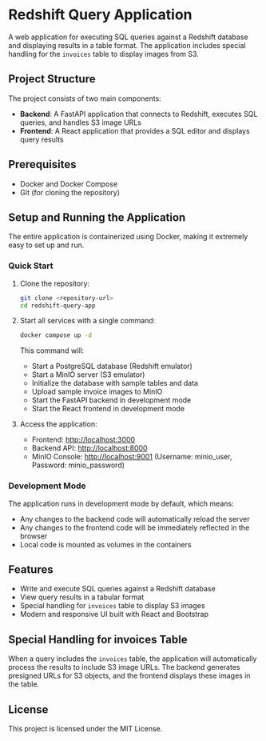 # Redshift Query Application

A web application for executing SQL queries against a Redshift database and displaying results in a table format. The application includes special handling for the `invoices` table to display images from S3.

## Project Structure

The project consists of two main components:

- **Backend**: A FastAPI application that connects to Redshift, executes SQL queries, and handles S3 image URLs
- **Frontend**: A React application that provides a SQL editor and displays query results

## Prerequisites

- Docker and Docker Compose
- Git (for cloning the repository)

## Setup and Running the Application

The entire application is containerized using Docker, making it extremely easy to set up and run.

### Quick Start

1. Clone the repository:

   ```bash
   git clone <repository-url>
   cd redshift-query-app
   ```

2. Start all services with a single command:

   ```bash
   docker compose up -d
   ```

   This command will:
   - Start a PostgreSQL database (Redshift emulator)
   - Start a MinIO server (S3 emulator)
   - Initialize the database with sample tables and data
   - Upload sample invoice images to MinIO
   - Start the FastAPI backend in development mode
   - Start the React frontend in development mode

3. Access the application:

   - Frontend: [http://localhost:3000](http://localhost:3000)
   - Backend API: [http://localhost:8000](http://localhost:8000)
   - MinIO Console: [http://localhost:9001](http://localhost:9001) (Username: minio_user, Password: minio_password)

### Development Mode

The application runs in development mode by default, which means:

- Any changes to the backend code will automatically reload the server
- Any changes to the frontend code will be immediately reflected in the browser
- Local code is mounted as volumes in the containers

## Features

- Write and execute SQL queries against a Redshift database
- View query results in a tabular format
- Special handling for `invoices` table to display S3 images
- Modern and responsive UI built with React and Bootstrap

## Special Handling for invoices Table

When a query includes the `invoices` table, the application will automatically process the results to include S3 image URLs. The backend generates presigned URLs for S3 objects, and the frontend displays these images in the table.

## License

This project is licensed under the MIT License.
